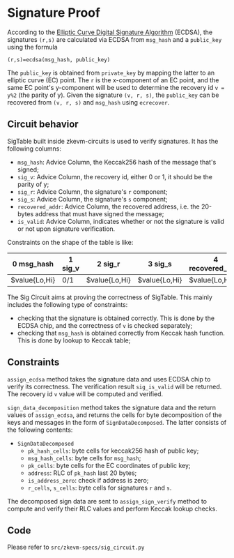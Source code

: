# Signature Proof

[Elliptic Curve Digital Signature Algorithm]: https://en.wikipedia.org/wiki/Elliptic_Curve_Digital_Signature_Algorithm

According to the [Elliptic Curve Digital Signature Algorithm] (ECDSA), the signatures `(r,s)` are calculated via ECDSA from `msg_hash` and a `public_key` using the formula

`(r,s)=ecdsa(msg_hash, public_key)`

The `public_key` is obtained from `private_key` by mapping the latter to an elliptic curve (EC) point. The `r` is the x-component of an EC point, and the same EC point's y-component will be used to determine the recovery id `v = y%2` (the parity of y). Given the signature `(v, r, s)`, the `public_key` can be recovered from `(v, r, s)` and `msg_hash` using `ecrecover`.


## Circuit behavior

SigTable built inside zkevm-circuits is used to verify signatures. It has the following columns:
- `msg_hash`: Advice Column, the Keccak256 hash of the message that's signed;
- `sig_v`: Advice Column, the recovery id, either 0 or 1, it should be the parity of y;
- `sig_r`: Advice Column, the signature's `r` component;
- `sig_s`: Advice Column, the signature's `s` component;
- `recovered_addr`: Advice Column, the recovered address, i.e. the 20-bytes address that must have signed the message;
- `is_valid`: Advice Column, indicates whether or not the signature is valid or not upon signature verification.

Constraints on the shape of the table is like:

| 0 msg_hash    | 1 sig_v | 2 sig_r       | 3 sig_s       | 4 recovered_addr | 5 is_valid |
| ------------- | ------  | ------------- | ------------- | ---------------- | ---------- |
| $value{Lo,Hi} |   0/1   | $value{Lo,Hi} | $value{Lo,Hi} |   $value{Lo,Hi}  |   bool     |  


The Sig Circuit aims at proving the correctness of SigTable. This mainly includes the following type of constraints:
- checking that the signature is obtained correctly. This is done by the ECDSA chip, and the correctness of `v` is checked separately;
- checking that `msg_hash` is obtained correctly from Keccak hash function. This is done by lookup to Keccak table;


## Constraints

`assign_ecdsa` method takes the signature data and uses ECDSA chip to verify its correctness. The verification result `sig_is_valid` will be returned. The recovery id `v` value will be computed and verified.

`sign_data_decomposition` method takes the signature data and the return values of `assign_ecdsa`, and returns the cells for byte decomposition of the keys and messages in the form of `SignDataDecomposed`. The latter consists of the following contents:
- `SignDataDecomposed`
    - `pk_hash_cells`: byte cells for keccak256 hash of public key;
    - `msg_hash_cells`: byte cells for `msg_hash`;
    - `pk_cells`: byte cells for the EC coordinates of public key;
    - `address`: RLC of `pk_hash` last 20 bytes;
    - `is_address_zero`: check if address is zero;
    - `r_cells`, `s_cells`: byte cells for signatures `r` and `s`.

The decomposed sign data are sent to `assign_sign_verify` method to compute and verify their RLC values and perform Keccak lookup checks. 

## Code

Please refer to `src/zkevm-specs/sig_circuit.py`